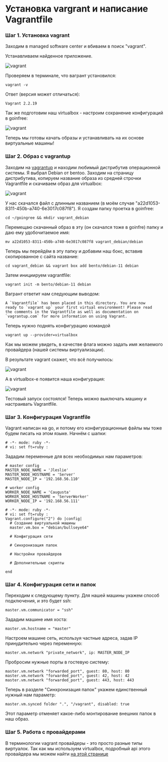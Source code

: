 # Установка vargrant и написание Vagrantfile

### Шаг 1. Установка vagrant

Заходим в managed software center и вбиваем в поиск "vagrant".

Устанавливаем найденное приложение.

![vagrant](media/vagrant/step_00.png)

Проверяем в терминале, что вагрант установился:

``vagrant -v``

Ответ (версия может отличаться):

```
Vagrant 2.2.19
```

Так же подготовим наш virtualbox - настроим сохранение конфигураций в goinfree:

![vagrant](media/vagrant/step_03.png)

Теперь мы готовы качать образы и устанавливать на их основе виртуальные машины!

### Шаг 2. Образ с vagrantup

Заходим на [vagrantup](https://app.vagrantup.com/boxes/search "vagrantup") и находим любимый дистрибутив операционной системы. Я выбрал Debian от bentoo. Заходим на страницу дистрибутива, копируем название образа из средней строчки Vagrantfile и скачиваем образ для virtualbox:

![vagrant](media/vagrant/step_02.png)

У нас скачался файл с длинным названием (в моём случае "a22d1053-8311-450b-a740-6e3017c087f8"). Я создам папку проетка в goinfree:

``cd ~/goingree && mkdir vagrant_debian``

Перемещаю скачанный образ в эту (он скачался тоже в goinfre) папку и даю ему удобочитаемое имя:

``mv a22d1053-8311-450b-a740-6e3017c087f8 vagrant_debian/debian``

Теперь мы перейдём в эту папку и добавим наш бокс, вставив скопированное с сайта название:

``cd vagrant_debian && vagrant box add bento/debian-11 debian``

Затем инициируем vagrantfile:

``vagrant init -m bento/debian-11 debian``

Вагрант ответит нам следующим выводом:

```
A `Vagrantfile` has been placed in this directory. You are now
ready to `vagrant up` your first virtual environment! Please read
the comments in the Vagrantfile as well as documentation on
`vagrantup.com` for more information on using Vagrant.
```

Теперь нужно поднять конфигурацию командой

``vagrant up --provider=virtualbox``

Как мы можем увидеть, в качестве флага можно задать имя желаемого провайдера (нашей системы виртуализации).

В результате vagrant скажет, что всё получилось:

![vagrant](media/vagrant/step_01.png)

А в virtualbox-e появится наша конфигурация:

![vagrant](media/vagrant/step_04.png)

Тестовый запуск состоялся! Теперь можно выключать машину и настраивать Vagrantfile.

### Шаг 3. Конфигурация Vagrantfile

Vagrant написан на go, и потому его конфигурационные файлы мы тоже будем писать на этом языке. Начнём с шапки:

```
# -*- mode: ruby -*-
# vi: set ft=ruby :
```

Зададим переменные для всех необходимых нам параметров:

```
# master config
MASTER_NODE_NAME = 'Jleslie'
MASTER_NODE_HOSTNAME = 'Server'
MASTER_NODE_IP = '192.168.56.110'

# worker config
WORKER_NODE_NAME = 'Caugusta'
WORKER_NODE_HOSTNAME = 'ServerWorker'
WORKER_NODE_IP = '192.168.56.111'
```

```
# -*- mode: ruby -*-
# vi: set ft=ruby :
Vagrant.configure("2") do |config|
  # Создание виртуальной машины
  master.vm.box = "debian/bullseye64"
  
  # Конфигурация сети
  
  # Синхронизация папок
  
  # Настройки провайдеров

  # Дополнительные скрипты

end

```
### Шаг 4. Конфигурация сети и папок

Переходим к следующему пункту. Для нашей машины укажем способ подключения, и это будет ssh:

``master.vm.communicator = "ssh"``

Зададим машине имя хоста:

``master.vm.hostname = "master"``

Настроем машине сеть, используя частные адреса, задав IP принудительно через переменную:

``master.vm.network "private_network", ip: MASTER_NODE_IP``

Пробросим нужные порты в гостевую систему:

```
master.vm.network "forwarded_port", guest: 80, host: 80
master.vm.network "forwarded_port", guest: 42, host: 42
master.vm.network "forwarded_port", guest: 443, host: 443
```

Теперь в разделе "Синхронизация папок" укажем единственный нужный нам параметр:

``master.vm.synced folder ".", "/vagrant", disabled: true``

Этот параметр отменяет какое-либо монтирование внешних папок в наш образ.

### Шаг 5. Работа с провайдерами

В терминологии vagrant провайдеры - это просто разные типы виртуалок. Так как мы используем virtualbox, подробный api этого провайдера мы можем найти [на этой странице](https://www.virtualbox.org/manual/ch08.html "VBoxManage")
